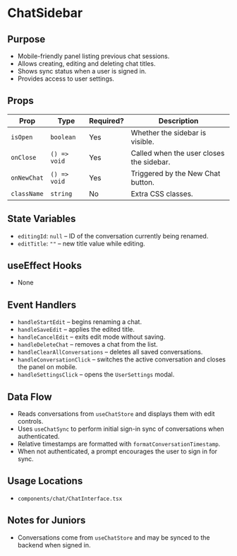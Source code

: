 # ChatSidebar

## Purpose

- Mobile-friendly panel listing previous chat sessions.
- Allows creating, editing and deleting chat titles.
- Shows sync status when a user is signed in.
- Provides access to user settings.

## Props

| Prop        | Type         | Required? | Description                              |
| ----------- | ------------ | --------- | ---------------------------------------- |
| `isOpen`    | `boolean`    | Yes       | Whether the sidebar is visible.          |
| `onClose`   | `() => void` | Yes       | Called when the user closes the sidebar. |
| `onNewChat` | `() => void` | Yes       | Triggered by the New Chat button.        |
| `className` | `string`     | No        | Extra CSS classes.                       |

## State Variables

- `editingId`: `null` – ID of the conversation currently being renamed.
- `editTitle`: `""` – new title value while editing.

## useEffect Hooks

- None

## Event Handlers

- `handleStartEdit` – begins renaming a chat.
- `handleSaveEdit` – applies the edited title.
- `handleCancelEdit` – exits edit mode without saving.
- `handleDeleteChat` – removes a chat from the list.
- `handleClearAllConversations` – deletes all saved conversations.
- `handleConversationClick` – switches the active conversation and closes the panel on mobile.
- `handleSettingsClick` – opens the `UserSettings` modal.

## Data Flow

- Reads conversations from `useChatStore` and displays them with edit controls.
- Uses `useChatSync` to perform initial sign-in sync of conversations when authenticated.
- Relative timestamps are formatted with `formatConversationTimestamp`.
- When not authenticated, a prompt encourages the user to sign in for sync.

## Usage Locations

- `components/chat/ChatInterface.tsx`

## Notes for Juniors

- Conversations come from `useChatStore` and may be synced to the backend when signed in.
